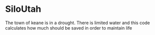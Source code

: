 # SiloUtah
The town of keane is in a drought. There is limited water and this code calculates how much should be saved in order to maintain life

